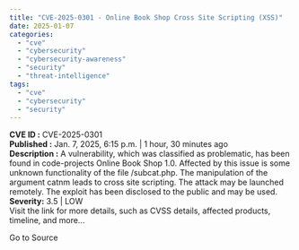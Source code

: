 ```yaml
---
title: "CVE-2025-0301 - Online Book Shop Cross Site Scripting (XSS)"
date: 2025-01-07
categories: 
  - "cve"
  - "cybersecurity"
  - "cybersecurity-awareness"
  - "security"
  - "threat-intelligence"
tags: 
  - "cve"
  - "cybersecurity"
  - "security"
---
```


**CVE ID :** CVE-2025-0301  
**Published :** Jan. 7, 2025, 6:15 p.m. | 1 hour, 30 minutes ago  
**Description :** A vulnerability, which was classified as problematic, has been found in code-projects Online Book Shop 1.0. Affected by this issue is some unknown functionality of the file /subcat.php. The manipulation of the argument catnm leads to cross site scripting. The attack may be launched remotely. The exploit has been disclosed to the public and may be used.  
**Severity:** 3.5 | LOW  
Visit the link for more details, such as CVSS details, affected products, timeline, and more...

Go to Source
